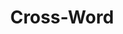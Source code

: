 ---
title: "Cross-Word"

categories: ['']

tags: ['Cross', 'Word']

arwords: 'عبارة للكلمات'

arexps: []

enwords: ['Cross-Word']

enexps: []

arlexicons: 'ع'

enlexicons: 'C'

authors: ['Ruqayya Roshdy']

translators: ['X']

citations: 'تطبيقات أساسية في المعالجة الآلية للغة العربية'

sources: 'مركز الملك عبدالله بن عبدالعزيز الدولي لخدمة اللغة العربية'

slug: ""
---